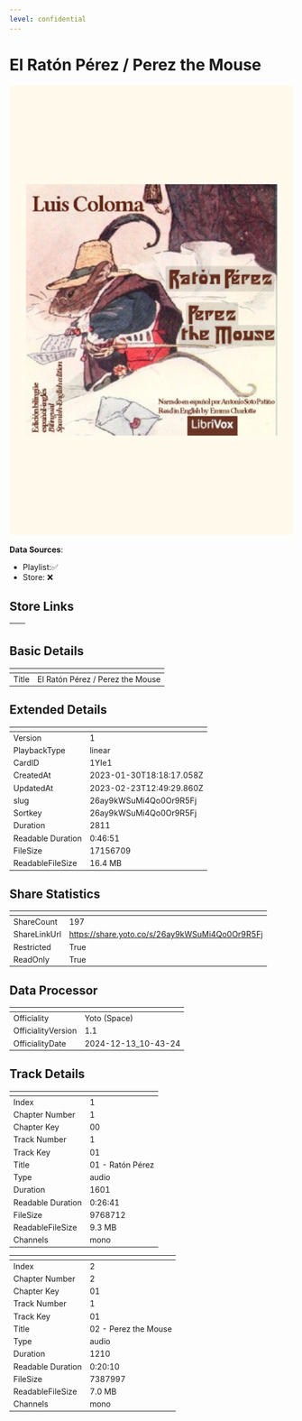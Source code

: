```yaml
---
level: confidential
---
```

# El Ratón Pérez / Perez the Mouse

![card_[1YIe1].png](../../img/cards/card_[1YIe1].png)

**Data Sources**: 

- Playlist:✅
- Store: ❌


## Store Links

| <!-- --> | <!-- --> |
| - | - |


## Basic Details

| <!-- --> | <!-- --> |
| - | - |
| Title | El Ratón Pérez / Perez the Mouse |


## Extended Details

| <!-- --> | <!-- --> |
| - | - |
| Version | 1 |
| PlaybackType | linear |
| CardID | 1YIe1 |
| CreatedAt | 2023-01-30T18:18:17.058Z |
| UpdatedAt | 2023-02-23T12:49:29.860Z |
| slug | 26ay9kWSuMi4Qo0Or9R5Fj |
| Sortkey | 26ay9kWSuMi4Qo0Or9R5Fj |
| Duration | 2811 |
| Readable Duration | 0:46:51 |
| FileSize | 17156709 |
| ReadableFileSize | 16.4 MB |


## Share Statistics

| <!-- --> | <!-- --> |
| - | - |
| ShareCount | 197 |
| ShareLinkUrl | https://share.yoto.co/s/26ay9kWSuMi4Qo0Or9R5Fj |
| Restricted | True |
| ReadOnly | True |


## Data Processor

| <!-- --> | <!-- --> |
| - | - |
| Officiality | Yoto (Space)
| OfficialityVersion | 1.1
| OfficialityDate | 2024-12-13_10-43-24


## Track Details

| <!-- --> | <!-- --> |
| - | - |
| Index | 1 |
| Chapter Number | 1 |
| Chapter Key | 00 |
| Track Number | 1 |
| Track Key | 01 |
| Title | 01 - Ratón Pérez |
| Type | audio |
| Duration | 1601 |
| Readable Duration | 0:26:41 |
| FileSize | 9768712 |
| ReadableFileSize | 9.3 MB |
| Channels | mono |

| <!-- --> | <!-- --> |
| - | - |
| Index | 2 |
| Chapter Number | 2 |
| Chapter Key | 01 |
| Track Number | 1 |
| Track Key | 01 |
| Title | 02 - Perez the Mouse |
| Type | audio |
| Duration | 1210 |
| Readable Duration | 0:20:10 |
| FileSize | 7387997 |
| ReadableFileSize | 7.0 MB |
| Channels | mono |

